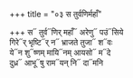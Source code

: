 +++
title = "०३ स तुर्वणिर्महाँ"

+++
स᳓ तुर्व᳓णिर् महाँ᳓ अरेणु᳓ पउं᳓सिये  
गिरे᳓र् भृष्टि᳓र् न᳓ भ्राजते तुजा᳓ श᳓वः  
ये᳓न शु᳓ष्णम् मायि᳓नम् आयसो᳓ म᳓दे  
दुध्र᳓ आभू᳓षु राम᳓यन् नि᳓ दा᳓मनि